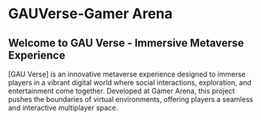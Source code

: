 # GAUVerse-Gamer Arena

## Welcome to GAU Verse - Immersive Metaverse Experience

[GAU Verse] is an innovative metaverse experience designed to immerse players in a vibrant digital world where social interactions, exploration, and entertainment come together. Developed at Gamer Arena, this project pushes the boundaries of virtual environments, offering players a seamless and interactive multiplayer space.
